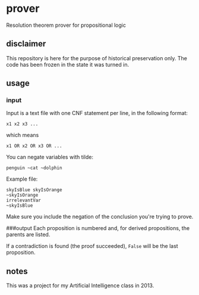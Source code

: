 # prover
Resolution theorem prover for propositional logic

## disclaimer
This repository is here for the purpose of historical preservation only. The code has been frozen in the state it was turned in.

## usage

### input
Input is a text file with one CNF statement per line, in the following format:

```
x1 x2 x3 ...
```

which means

```
x1 OR x2 OR x3 OR ...
```

You can negate variables with tilde:

```
penguin ~cat ~dolphin
```

Example file:

```
skyIsBlue skyIsOrange
~skyIsOrange
irrelevantVar
~skyIsBlue
```

Make sure you include the negation of the conclusion you're trying to prove.

###output
Each proposition is numbered and, for derived propositions, the parents are listed.

If a contradiction is found (the proof succeeded), `False` will be the last proposition.

## notes
This was a project for my Artificial Intelligence class in 2013.